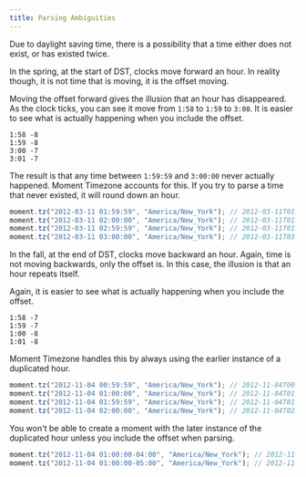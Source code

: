 ```yaml
---
title: Parsing Ambiguities
---
```




Due to daylight saving time, there is a possibility that a time either does
not exist, or has existed twice.

In the spring, at the start of DST, clocks move forward an hour. In reality though, it
is not time that is moving, it is the offset moving.

Moving the offset forward gives the illusion that an hour has disappeared. As the
clock ticks, you can see it move from `1:58` to `1:59` to `3:00`. It is easier to
see what is actually happening when you include the offset.

```
1:58 -8
1:59 -8
3:00 -7
3:01 -7
```

The result is that any time between `1:59:59` and `3:00:00` never actually happened.
Moment Timezone accounts for this. If you try to parse a time that never existed,
it will round down an hour.

```js
moment.tz("2012-03-11 01:59:59", "America/New_York"); // 2012-03-11T01:59:59-05:00
moment.tz("2012-03-11 02:00:00", "America/New_York"); // 2012-03-11T01:00:00-05:00
moment.tz("2012-03-11 02:59:59", "America/New_York"); // 2012-03-11T01:59:59-05:00
moment.tz("2012-03-11 03:00:00", "America/New_York"); // 2012-03-11T03:00:00-04:00
```

In the fall, at the end of DST, clocks move backward an hour. Again, time is not
moving backwards, only the offset is. In this case, the illusion is that an hour repeats itself.

Again, it is easier to see what is actually happening when you include the offset.

```
1:58 -7
1:59 -7
1:00 -8
1:01 -8
```

Moment Timezone handles this by always using the earlier instance of a duplicated hour.

```js
moment.tz("2012-11-04 00:59:59", "America/New_York"); // 2012-11-04T00:59:59-04:00
moment.tz("2012-11-04 01:00:00", "America/New_York"); // 2012-11-04T01:00:00-04:00
moment.tz("2012-11-04 01:59:59", "America/New_York"); // 2012-11-04T01:59:59-04:00
moment.tz("2012-11-04 02:00:00", "America/New_York"); // 2012-11-04T02:00:00-05:00
```

You won't be able to create a moment with the later instance of the duplicated hour unless you
include the offset when parsing.

```js
moment.tz("2012-11-04 01:00:00-04:00", "America/New_York"); // 2012-11-04T01:00:00-04:00
moment.tz("2012-11-04 01:00:00-05:00", "America/New_York"); // 2012-11-04T01:00:00-05:00
```





